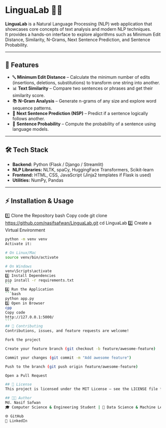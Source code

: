 # LinguaLab 🧠✨

**LinguaLab** is a Natural Language Processing (NLP) web application that showcases core concepts of text analysis and modern NLP techniques.  
It provides a hands-on interface to explore algorithms such as Minimum Edit Distance, Similarity, N-Grams, Next Sentence Prediction, and Sentence Probability.

---

## 🚀 Features

- 🔤 **Minimum Edit Distance** – Calculate the minimum number of edits (insertions, deletions, substitutions) to transform one string into another.  
- 📊 **Text Similarity** – Compare two sentences or phrases and get their similarity score.  
- 📚 **N-Gram Analysis** – Generate n-grams of any size and explore word sequence patterns.  
- 🔗 **Next Sentence Prediction (NSP)** – Predict if a sentence logically follows another.  
- 🎯 **Sentence Probability** – Compute the probability of a sentence using language models.  

---

## 🛠️ Tech Stack

- **Backend:** Python (Flask / Django / Streamlit)  
- **NLP Libraries:** NLTK, spaCy, HuggingFace Transformers, Scikit-learn  
- **Frontend:** HTML, CSS, JavaScript (Jinja2 templates if Flask is used)  
- **Utilities:** NumPy, Pandas  

---

## ⚡ Installation & Usage
1️⃣ Clone the Repository
bash
Copy code
git clone https://github.com/nasifsafwan/LinguaLab.git
cd LinguaLab
2️⃣ Create a Virtual Environment
````bash
python -m venv venv
Activate it:

# On Linux/Mac
source venv/bin/activate

# On Windows
venv\Scripts\activate
3️⃣ Install Dependencies
pip install -r requirements.txt
```
4️⃣ Run the Application
```bash
python app.py
5️⃣ Open in Browser
cpp
Copy code
http://127.0.0.1:5000/
```
## 🤝 Contributing
Contributions, issues, and feature requests are welcome!

Fork the project

Create your feature branch (git checkout -b feature/awesome-feature)

Commit your changes (git commit -m "Add awesome feature")

Push to the branch (git push origin feature/awesome-feature)

Open a Pull Request

## 📜 License
This project is licensed under the MIT License – see the LICENSE file for details.

## 👨‍💻 Author
Md. Nasif Safwan
🎓 Computer Science & Engineering Student | 🔬 Data Science & Machine Learning Enthusiast

🌐 GitHub
💼 LinkedIn

